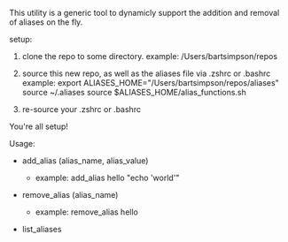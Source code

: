 This utility is a generic tool to dynamicly support the addition and removal of aliases on the fly.

setup:
1. clone the repo to some directory.
example:
  /Users/bartsimpson/repos

2. source this new repo, as well as the aliases file via .zshrc or .bashrc
example:
  export ALIASES_HOME="/Users/bartsimpson/repos/aliases"
  source ~/.aliases
  source $ALIASES_HOME/alias_functions.sh

4. re-source your .zshrc or .bashrc

You're all setup!

Usage:
* add_alias (alias_name, alias_value)
  - example: add_alias hello "echo 'world'"

* remove_alias (alias_name)
  - example: remove_alias hello

* list_aliases
